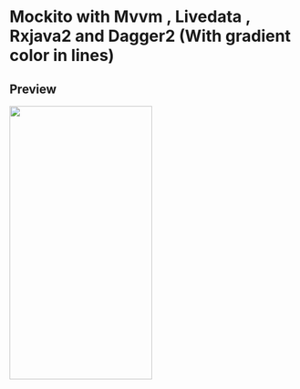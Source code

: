 # Mockito with Mvvm , Livedata , Rxjava2 and Dagger2 (With gradient color in lines)

## Preview
<img src="SimplyMockito.gif" width="250" height="480"/> &nbsp;&nbsp;

